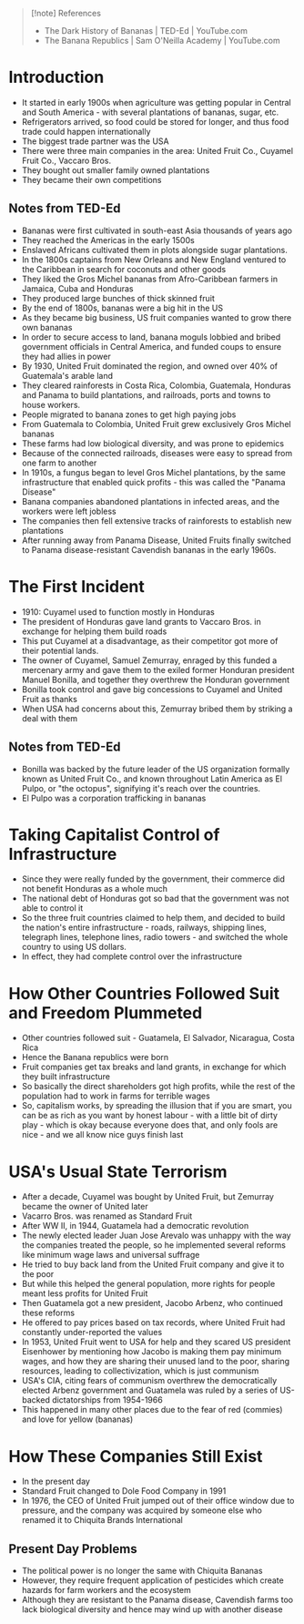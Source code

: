 > [!note] References
> - The Dark History of Bananas | TED-Ed | YouTube.com
> - The Banana Republics | Sam O'Neilla Academy | YouTube.com
# Introduction
- It started in early 1900s when agriculture was getting popular in Central and South America - with several plantations of bananas, sugar, etc.
- Refrigerators arrived, so food could be stored for longer, and thus food trade could happen internationally
- The biggest trade partner was the USA
- There were three main companies in the area: United Fruit Co., Cuyamel Fruit Co., Vaccaro Bros.
- They bought out smaller family owned plantations
- They became their own competitions
## Notes from TED-Ed
- Bananas were first cultivated in south-east Asia thousands of years ago
- They reached the Americas in the early 1500s
- Enslaved Africans cultivated them in plots alongside sugar plantations.
- In the 1800s captains from New Orleans and New England ventured to the Caribbean in search for coconuts and other goods
- They liked the Gros Michel bananas from Afro-Caribbean farmers in Jamaica, Cuba and Honduras
- They produced large bunches of thick skinned fruit
- By the end of 1800s, bananas were a big hit in the US
- As they became big business, US fruit companies wanted to grow there own bananas
- In order to secure access to land, banana moguls lobbied and bribed government officials in Central America, and funded coups to ensure they had allies in power
- By 1930, United Fruit dominated the region, and owned over 40% of Guatemala's arable land
- They cleared rainforests in Costa Rica, Colombia, Guatemala, Honduras and Panama to build plantations, and railroads, ports and towns to house workers.
- People migrated to banana zones to get high paying jobs
- From Guatemala to Colombia, United Fruit grew exclusively Gros Michel bananas
- These farms had low biological diversity, and was prone to epidemics
- Because of the connected railroads, diseases were easy to spread from one farm to another
- In 1910s, a fungus began to level Gros Michel plantations, by the same infrastructure that enabled quick profits - this was called the "Panama Disease"
- Banana companies abandoned plantations in infected areas, and the workers were left jobless
- The companies then fell extensive tracks of rainforests to establish new plantations
- After running away from Panama Disease, United Fruits finally switched to Panama disease-resistant Cavendish bananas in the early 1960s.
# The First Incident
- 1910: Cuyamel used to function mostly in Honduras
- The president of Honduras gave land grants to Vaccaro Bros. in exchange for helping them build roads
- This put Cuyamel at a disadvantage, as their competitor got more of their potential lands.
- The owner of Cuyamel, Samuel Zemurray, enraged by this funded a mercenary army and gave them to the exiled former Honduran president Manuel Bonilla, and together they overthrew the Honduran government
- Bonilla took control and gave big concessions to Cuyamel and United Fruit as thanks
- When USA had concerns about this, Zemurray bribed them by striking a deal with them

## Notes from TED-Ed
- Bonilla was backed by the future leader of the US organization formally known as United Fruit Co., and known throughout Latin America as El Pulpo, or "the octopus", signifying it's reach over the countries.
- El Pulpo was a corporation trafficking in bananas
# Taking Capitalist Control of Infrastructure
- Since they were really funded by the government, their commerce did not benefit Honduras as a whole much
- The national debt of Honduras got so bad that the government was not able to control it
- So the three fruit countries claimed to help them, and decided to build the nation's entire infrastructure - roads, railways, shipping lines, telegraph lines, telephone lines, radio towers - and switched the whole country to using US dollars.
- In effect, they had complete control over the infrastructure
# How Other Countries Followed Suit and Freedom Plummeted
- Other countries followed suit - Guatamela, El Salvador, Nicaragua, Costa Rica
- Hence the Banana republics were born
- Fruit companies get tax breaks and land grants, in exchange for which they built infrastructure
- So basically the direct shareholders got high profits, while the rest of the population had to work in farms for terrible wages
- So, capitalism works, by spreading the illusion that if you are smart, you can be as rich as you want by honest labour - with a little bit of dirty play - which is okay because everyone does that, and only fools are nice - and we all know nice guys finish last
# USA's Usual State Terrorism
- After a decade, Cuyamel was bought by United Fruit, but Zemurray became the owner of United later
- Vacarro Bros. was renamed as Standard Fruit
- After WW II, in 1944, Guatamela had a democratic revolution
- The newly elected leader Juan Jose Arevalo was unhappy with the way the companies treated the people, so he implemented several reforms like minimum wage laws and universal suffrage
- He tried to buy back land from the United Fruit company and give it to the poor
- But while this helped the general population, more rights for people meant less profits for United Fruit
- Then Guatamela got a new president, Jacobo Arbenz, who continued these reforms
- He offered to pay prices based on tax records, where United Fruit had constantly under-reported the values
- In 1953, United Fruit went to USA for help and they scared US president Eisenhower by mentioning how Jacobo is making them pay minimum wages, and how they are sharing their unused land to the poor, sharing resources, leading to collectivization, which is just communism
- USA's CIA, citing fears of communism overthrew the democratically elected Arbenz government and Guatamela was ruled by a series of US-backed dictatorships from 1954-1966
- This happened in many other places due to the fear of red (commies) and love for yellow (bananas)
# How These Companies Still Exist
- In the present day
- Standard Fruit changed to Dole Food Company in 1991
- In 1976, the CEO of United Fruit jumped out of their office window due to pressure, and the company was acquired by someone else who renamed it to Chiquita Brands International
## Present Day Problems
- The political power is no longer the same with Chiquita Bananas
- However, they require frequent application of pesticides which create hazards for farm workers and the ecosystem
- Although they are resistant to the Panama disease, Cavendish farms too lack biological diversity and hence may wind up with another disease